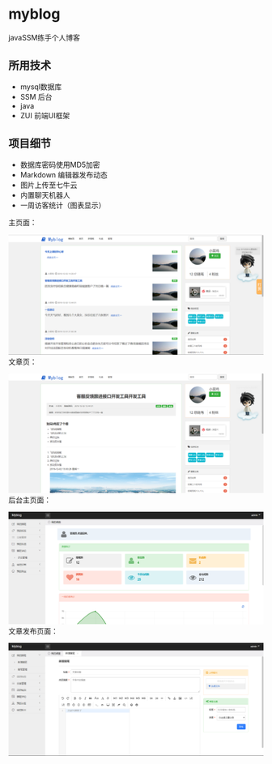 # myblog
javaSSM练手个人博客

## 所用技术
- mysql数据库
- SSM 后台
- java
- ZUI 前端UI框架

## 项目细节

- 数据库密码使用MD5加密
- Markdown 编辑器发布动态
- 图片上传至七牛云
- 内置聊天机器人
- 一周访客统计（图表显示）

主页面：

![image](https://github.com/yzwand123/myblog/blob/master/1.png)
文章页：

![image](https://github.com/yzwand123/myblog/blob/master/2.png)
后台主页面：

![image](https://github.com/yzwand123/myblog/blob/master/4.png)
文章发布页面：

![image](https://github.com/yzwand123/myblog/blob/master/3.png)
